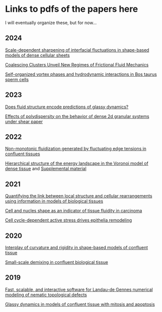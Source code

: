 # Links to pdfs of the papers here

I will eventually organize these, but for now...

## 2024 

[Scale-dependent sharpening of interfacial fluctuations in shape-based models of dense cellular sheets](/2024_softMatter_voronoiSurfaceFluctuations/reprint.pdf)

[Coalescing Clusters Unveil New Regimes of Frictional Fluid Mechanics](/2024_PRR_brownianCoalescence/reprint.pdf)

[Self-organized vortex phases and hydrodynamic interactions in Bos taurus sperm cells](/2024_PRE_vortexPhaseFlocking/reprint.pdf)

## 2023

[Does fluid structure encode predictions of glassy dynamics?](/2023_PRR_fluidityAndSoftness/reprint.pdf)

[Effects of polydispersity on the behavior of dense 2d granular systems under shear paper](/2023_PRE_polydisperseShear/reprint.pdf)


## 2022

[Non-monotonic fluidization generated by fluctuating edge tensions in confluent tissues](/2022_SoftMatter_fluctatingTensionVM/reprint.pdf)

[Hierarchical structure of the energy landscape in the Voronoi model of dense tissue](/2022_PRR_VoronoiGardner/reprint.pdf)  and [Supplemental material](/2022_PRR_VoronoiGardner/supMat.pdf) 

## 2021

[Quantifying the link between local structure and cellular rearrangements using information in models of biological tissues](/2021_SoftMatter_VoronoiModelSoftness/reprint.pdf)

[Cell and nucles shape as an indicator of tissue fluidity in carcinoma](/2021_PRX_cellShapeTissueFluidityCarcinoma/reprint.pdf)

[Cell cycle-dependent active stress drives epithelia remodeling](/2021_PNAS_cellCycleStresses/reprint.pdf)


## 2020

[Interplay of curvature and rigidity in shape-based models of confluent tissue](/2020_PRR_sphericalVertexModel/reprint.pdf)

[Small-scale demixing in confluent biological tissue](/2020_SoftMatter_smallScaleDemixingVM/reprint.pdf)

## 2019

[Fast, scalable, and interactive software for Landau-de Gennes numerical modeling of nematic topological defects](/2019_frontiersInPhysics_openQmin/reprint.pdf)

[Glassy dynamics in models of confluent tissue with mitosis and apoptosis](/2019_softMatter_glassyDividingCells/reprint.pdf)
